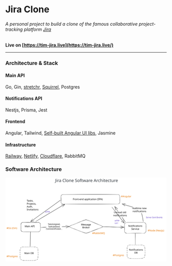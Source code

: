 
# Jira Clone
###### A personal project to build a clone of the famous collaborative project-tracking platform [Jira](https://www.atlassian.com/software/jira)

<b>Live on [https://tim-jira.live](https://tim-jira.live/)</b>

<hr>

### Architecture & Stack 

#### Main API
Go, Gin, [stretchr](https://github.com/stretchr/testify), [Squirrel](https://github.com/Masterminds/squirrel), Postgres

#### Notifications API
Nestjs, Prisma, Jest

#### Frontend
Angular, Tailwind, [Self-built Angular UI libs](https://github.com/Tim-mhn/ng-libs/tree/master), Jasmine

#### Infrastructure
[Railway](https://railway.app/), [Netlify](https://www.netlify.com/), [Cloudflare](https://www.cloudflare.com/), RabbitMQ


### Software Architecture

![Architecture Diagram](https://raw.githubusercontent.com/Tim-mhn/jira-clone/4f789a5d91f1f8f3c89aca91a557b970deab2b39/images/jira-clone-architecture.svg "Architecture diagram")

